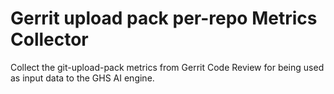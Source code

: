# Gerrit upload pack per-repo Metrics Collector

Collect the git-upload-pack metrics from Gerrit Code Review for being
used as input data to the GHS AI engine.
